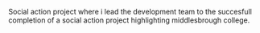 Social action project where i lead the development team to the succesfull completion of a social action project highlighting middlesbrough college.
